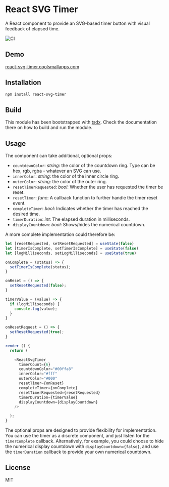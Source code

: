 # React SVG Timer

A React component to provide an SVG-based timer button with visual feedback of elapsed time.

![CI](https://github.com/markau/react-svg-timer/workflows/CI/badge.svg)

## Demo

[react-svg-timer.coolsmallapps.com](https://react-svg-timer.coolsmallapps.com)

## Installation

```bash
npm install react-svg-timer
```

## Build

This module has been bootstrapped with [tsdx](https://github.com/palmerhq/tsdx). Check the documentation there on how to build and run the module.

## Usage

The component can take additional, optional props:

* `countdownColor`: *string*: the color of the countdown ring. Type can be hex, rgb, rgba - whatever an SVG can use.
* `innerColor`: *string*: the color of the inner circle ring.
* `outerColor`: *string*: the color of the outer ring.
* `resetTimerRequested`: *bool*: Whether the user has requested the timer be reset.
* `resetTimer`: *func*: A callback function to further handle the timer reset event.
* `completeTimer`: *bool*: Indicates whether the timer has reached the desired time.
* `timerDuration`: *int*: The elapsed duration in milliseconds.
* `displayCountdown`: *bool*: Shows/hides the numerical countdown.

A more complete implementation could therefore be:

```javascript
let [resetRequested, setResetRequested] = useState(false)
let [timerIsComplete, setTimerIsComplete] = useState(false)
let [logMilliseconds, setLogMilliseconds] = useState(true)

onComplete = (status) => {
  setTimerIsComplete(status);
}

onReset = () => {
  setResetRequested(false);
}

timerValue = (value) => {
  if (logMilliseconds) {
    console.log(value);
  }
}

onResetRequest = () => {
  setResetRequested(true);
}

render () {
  return (

    <ReactSvgTimer
      timerCount={6}
      countdownColor="#00ffa8"
      innerColor="#fff"
      outerColor="#000"
      resetTimer={onReset}
      completeTimer={onComplete}
      resetTimerRequested={resetRequested}
      timerDuration={timerValue}
      displayCountdown={displayCountdown}
    />

  );
}

````

The optional props are designed to provide flexibility for implementation. You can use the timer as a discrete component, and just listen for the `timerComplete` callback. Alternatively, for example, you could choose to hide the numerical display countdown with `displayCountdown={false}`, and use the `timerDuration` callback to provide your own numerical countdown.

## License

MIT
